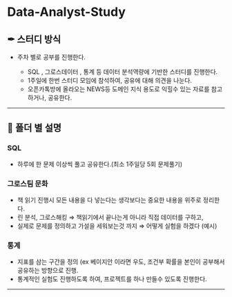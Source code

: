 # Data-Analyst-Study


## ✒ 스터디 방식

- 주차 별로 공부를 진행한다.
  
  - SQL , 그로스데이터 , 통계 등 데이터 분석역량에 기반한 스터디를 진행한다.
  - 1주일에 한번 스터디 모임에 참석하여, 공유에 대해 의견을 나눈다.
  - 오픈카톡방에 올라오는 NEWS등 도메인 지식 용도로 익힐수 있는 자료를 참고하거나, 공유한다.

---

## 📌 폴더 별 설명


### SQL

- 하루에 한 문제 이상씩 풀고 공유한다.(최소 1주일당 5회 문제풀기)

### 그로스팀 문화

- 책 읽기 진행시 모든 내용을 다 넣는다는 생각보다는 중요한 내용을 위주로 정리한다.
- 린 분석, 그로스해킹 ⇒ 책읽기에서 끝나는게 아니라 직접 데이터를 구하고,
- 실제로 문제를 정의하고 가설을 세워보는것 까지 ⇒ 어떻게 실험을 하겠다 (예시)

### 통계

- 지표를 삼는 구간을 정의 (ex 베이지안 이라면 우도, 조건부 확률을 본인이 공부해서 공유하는 방향으로 진행.
- 통계적인 실험도 진행하도록 하여, 프로젝트를 하나 만들수 있도록 진행한다.


---
